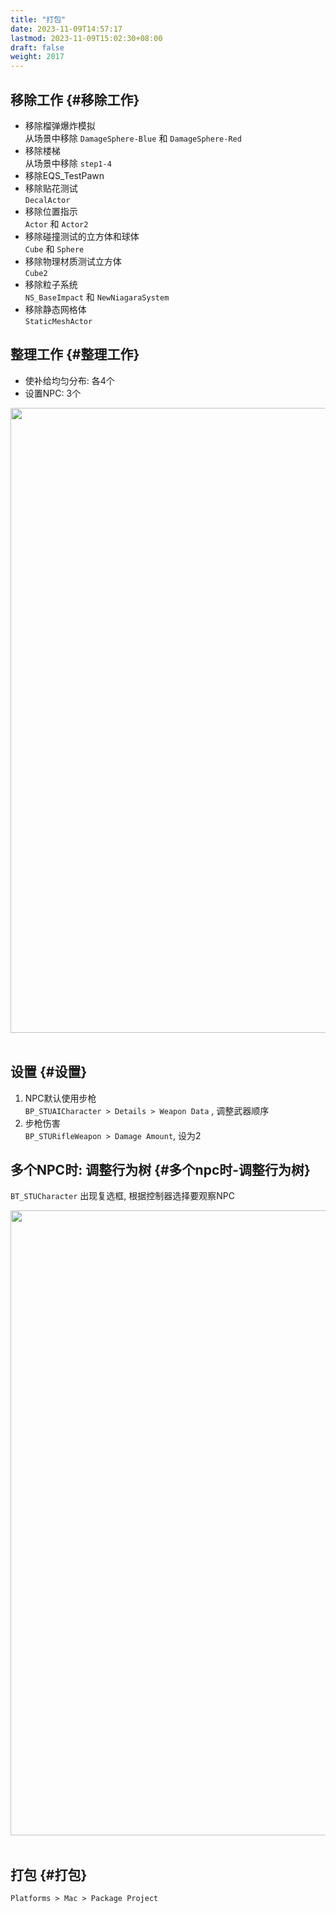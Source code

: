 ```yaml
---
title: "打包"
date: 2023-11-09T14:57:17
lastmod: 2023-11-09T15:02:30+08:00
draft: false
weight: 2017
---
```


## 移除工作 {#移除工作}

-   移除榴弹爆炸模拟 <br/>
    从场景中移除 `DamageSphere-Blue` 和 `DamageSphere-Red` <br/>
-   移除楼梯 <br/>
    从场景中移除 `step1-4` <br/>
-   移除EQS_TestPawn <br/>
-   移除贴花测试 <br/>
    `DecalActor` <br/>
-   移除位置指示 <br/>
    `Actor` 和 `Actor2` <br/>
-   移除碰撞测试的立方体和球体 <br/>
    `Cube` 和 `Sphere` <br/>
-   移除物理材质测试立方体 <br/>
    `Cube2` <br/>
-   移除粒子系统 <br/>
    `NS_BaseImpact` 和 `NewNiagaraSystem` <br/>
-   移除静态网格体 <br/>
    `StaticMeshActor` <br/>


## 整理工作 {#整理工作}

-   使补给均匀分布: 各4个 <br/>
-   设置NPC: 3个 <br/>

<img src="/pic/非玩家游戏角色行为/打包/level.png" width="1000" /> <br/>   <br/>


## 设置 {#设置}

1.  NPC默认使用步枪 <br/>
    `BP_STUAICharacter > Details > Weapon Data` , 调整武器顺序 <br/>
2.  步枪伤害 <br/>
    `BP_STURifleWeapon > Damage Amount`, 设为2 <br/>


## 多个NPC时: 调整行为树 {#多个npc时-调整行为树}

`BT_STUCharacter` 出现复选框, 根据控制器选择要观察NPC <br/>

<img src="/pic/非玩家游戏角色行为/打包/bt.png" width="1000" /> <br/>   <br/>


## 打包 {#打包}

`Platforms > Mac > Package Project` <br/>

